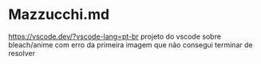 # Mazzucchi.md
https://vscode.dev/?vscode-lang=pt-br projeto do vscode sobre bleach/anime com erro da primeira imagem que não consegui terminar de resolver
